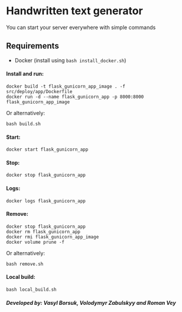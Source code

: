 # Handwritten text generator
You can start your server everywhere with simple commands

## Requirements
* Docker (install using `bash install_docker.sh`)

#### Install and run:
```
docker build -t flask_gunicorn_app_image . -f src/deploy/app/Dockerfile
docker run -d --name flask_gunicorn_app -p 8000:8000 flask_gunicorn_app_image
```
Or alternatively:
```
bash build.sh
```

#### Start:
```
docker start flask_gunicorn_app
```

#### Stop:
```
docker stop flask_gunicorn_app
```

#### Logs:
```
docker logs flask_gunicorn_app
```

#### Remove:
```
docker stop flask_gunicorn_app
docker rm flask_gunicorn_app
docker rmi flask_gunicorn_app_image
docker volume prune -f
```
Or alternatively:
```
bash remove.sh
```

#### Local build:
```
bash local_build.sh
```

##### Developed by: Vasyl Borsuk, Volodymyr Zabulskyy and Roman Vey